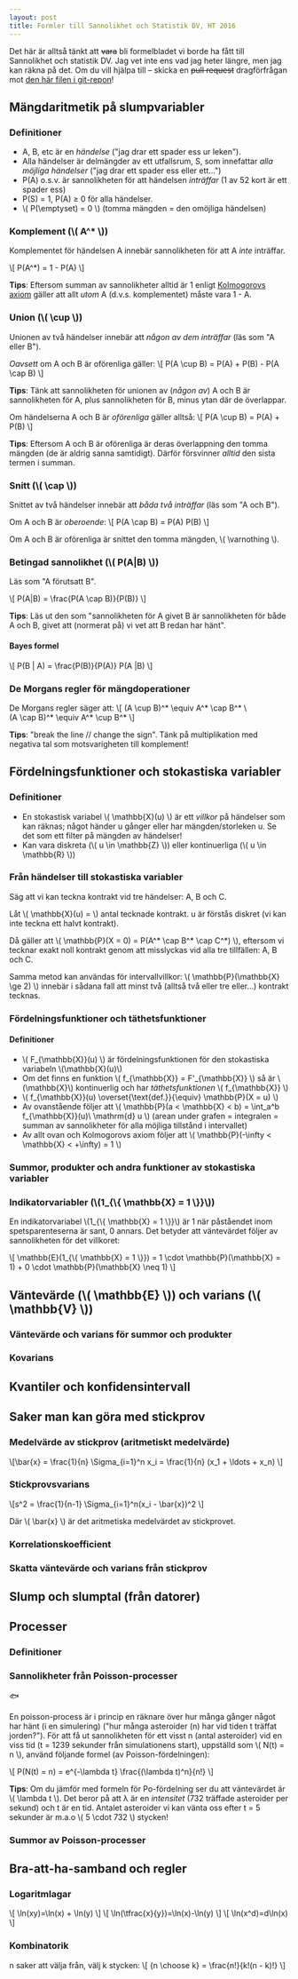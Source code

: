 ```yaml
---
layout: post
title: Formler till Sannolikhet och Statistik DV, HT 2016
---
```


Det här är alltså tänkt att ~~vara~~ bli formelbladet vi borde ha fått till Sannolikhet och statistik DV. Jag vet inte ens vad jag heter längre, men jag kan räkna på det. Om du vill hjälpa till – skicka en ~~pull request~~ dragförfrågan mot [den här filen i git-repon](https://github.com/albins/albins.github.io/blob/master/_posts/2016-05-17-formler.md)!

## Mängdaritmetik på slumpvariabler

### Definitioner

- A, B, etc är en _händelse_ ("jag drar ett spader ess ur leken").
- Alla händelser är delmängder av ett utfallsrum, S, som innefattar _alla möjliga händelser_ ("jag drar ett spader ess eller ett...")
- P(A) o.s.v. är sannolikheten för att händelsen _inträffar_ (1 av 52 kort är ett spader ess)
- P(S) = 1, P(A) ≥ 0 för alla händelser.
- \\( P(\emptyset) = 0 \\) (tomma mängden = den omöjliga händelsen)

### Komplement (\\( A^* \\))

Komplementet för händelsen A innebär sannolikheten för att A _inte_ inträffar.

\\[ P(A^*) = 1 - P(A) \\]

**Tips**: Eftersom summan av sannolikheter alltid är 1 enligt [Kolmogorovs axiom](https://en.wikipedia.org/wiki/Probability_axioms) gäller att allt _utom_ A (d.v.s. komplementet) måste vara 1 - A.

### Union (\\( \cup \\))
Unionen av två händelser innebär att _någon av dem inträffar_ (läs som "A eller B").

_Oavsett_ om A och B är oförenliga gäller:
\\[ P(A \cup B) = P(A) + P(B) - P(A \cap B) \\]

**Tips**: Tänk att sannolikheten för unionen av (_någon av_) A och B är sannolikheten för A, plus sannolikheten för B, minus ytan där de överlappar.

Om händelserna A och B är _oförenliga_ gäller alltså:
\\[ P(A \cup B) = P(A) + P(B) \\]

**Tips**: Eftersom A och B är oförenliga är deras överlappning den tomma mängden (de är aldrig sanna samtidigt). Därför försvinner _alltid_ den sista termen i summan.

### Snitt (\\( \cap \\))
Snittet av två händelser innebär att _båda två inträffar_ (läs som "A och B").

Om A och B är _oberoende_:
\\[ P(A \cap B) = P(A) P(B) \\]

Om A och B är oförenliga är snittet den tomma mängden, \\( \varnothing \\).

### Betingad sannolikhet (\\( P(A\|B) \\))
Läs som "A förutsatt B".

\\[ P(A\|B) = \frac{P(A \cap B)}{P(B)} \\]

**Tips**: Läs ut den som "sannolikheten för A givet B är sannolikheten för både A och B, givet att (normerat på) vi vet att B redan har hänt".

#### Bayes formel

\\[ P(B \| A) = \frac{P(B)}{P(A)} P(A \|B) \\]

### De Morgans regler för mängdoperationer
De Morgans regler säger att:
\\[ (A \cup B)^* \equiv A^* \cap B^* \\\
  (A \cap B)^* \equiv A^* \cup B^* \\]

**Tips**: "break the line // change the sign". Tänk på multiplikation med negativa tal som motsvarigheten till komplement!

## Fördelningsfunktioner och stokastiska variabler

### Definitioner
- En stokastisk variabel \\( \mathbb{X}(u) \\) är ett _villkor_ på händelser som kan räknas; något händer u gånger eller har mängden/storleken u. Se det som ett filter på mängden av händelser!
- Kan vara diskreta (\\( u \in \mathbb{Z} \\)) eller kontinuerliga (\\( u \in \mathbb{R} \\))

### Från händelser till stokastiska variabler

Säg att vi kan teckna kontrakt vid tre händelser: A, B och C.

Låt \\( \mathbb{X}(u) = \\) antal tecknade kontrakt. u är förstås diskret (vi kan inte teckna ett halvt kontrakt).

Då gäller att \\( \mathbb{P}(X = 0) = P(A^* \cap B^* \cap C^*) \\), eftersom vi tecknar exakt noll kontrakt genom att misslyckas vid alla tre tillfällen: A, B och C.

Samma metod kan användas för intervallvillkor: \\( \mathbb{P}(\mathbb{X} \ge 2) \\) innebär i sådana fall att minst två (alltså två eller tre eller...) kontrakt tecknas.

### Fördelningsfunktioner och täthetsfunktioner

#### Definitioner
- \\( F_{\mathbb{X}}(u) \\) är fördelningsfunktionen för den stokastiska variabeln \\(\mathbb{X}(u)\\)
- Om det finns en funktion \\( f_{\mathbb{X}} = F'\_{\mathbb{X}} \\) så är \\(\mathbb{X}\\) kontinuerlig och har _täthetsfunktionen_ \\( f_{\mathbb{X}} \\)
- \\( f_{\mathbb{X}}(u) \overset{\text{def.}}{\equiv} \mathbb{P}(X = u) \\)
- Av ovanstående följer att \\( \mathbb{P}(a < \mathbb{X} < b) = \int_a^b f_{\mathbb{X}}(u)\ \mathrm{d} u \\) (arean under grafen = integralen = summan av sannolikheter för alla möjliga tillstånd i intervallet)
- Av allt ovan och Kolmogorovs axiom följer att \\( \mathbb{P}(-\infty < \mathbb{X} < +\infty) = 1 \\)

### Summor, produkter och andra funktioner av stokastiska variabler

### Indikatorvariabler (\\(1_{\\{ \mathbb{X} = 1 \\}}\\))

En indikatorvariabel \\(1\_{\\{ \mathbb{X} = 1 \\}}\\) är 1 när påståendet inom spetsparenteserna är sant, 0 annars. Det betyder att väntevärdet följer av sannolikheten för det villkoret:

\\[ \mathbb{E}(1_{\\{ \mathbb{X} = 1 \\}}) = 1 \cdot \mathbb{P}(\mathbb{X} = 1) + 0 \cdot \mathbb{P}(\mathbb{X} \neq 1) \\]


## Väntevärde (\\( \mathbb{E} \\)) och varians (\\( \mathbb{V} \\))

### Väntevärde och varians för summor och produkter

### Kovarians

## Kvantiler och konfidensintervall

## Saker man kan göra med stickprov

### Medelvärde av stickprov (aritmetiskt medelvärde)
\\[\bar{x} = \frac{1}{n} \Sigma_{i=1}^n x_i = \frac{1}{n} (x_1 + \ldots + x_n) \\]

### Stickprovsvarians

\\[s^2 = \frac{1}{n-1} \Sigma_{i=1}^n(x_i - \bar{x})^2 \\]

Där \\( \bar{x} \\) är det aritmetiska medelvärdet av stickprovet.

### Korrelationskoefficient


### Skatta väntevärde och varians från stickprov

## Slump och slumptal (från datorer)

## Processer

### Definitioner

### Sannolikheter från Poisson-processer

:fish:

En poisson-process är i princip en räknare över hur många gånger något har hänt (i en simulering) ("hur många asteroider (n) har vid tiden t träffat jorden?"). För att få ut sannolikheten för ett visst n (antal asteroider) vid en viss tid (t = 1239 sekunder från simulationens start), uppställd som \\( N(t) = n \\), använd följande formel (av Poisson-fördelningen):

\\[ P(N(t) = n) = e^{-\lambda t} \frac{(\lambda t)^n}{n!} \\]

**Tips**: Om du jämför med formeln för Po-fördelning ser du att väntevärdet är \\( \lambda t \\). Det beror på att λ är en _intensitet_ (732 träffade asteroider per sekund) och t är en tid. Antalet asteroider vi kan vänta oss efter t = 5 sekunder är m.a.o \\( 5 \cdot 732 \\) stycken!

### Summor av Poisson-processer

## Bra-att-ha-samband och regler

### Logaritmlagar
\\[ \ln(xy)=\ln(x) + \ln(y) \\]
\\[ \ln(\tfrac{x}{y})=\ln(x)-\ln(y) \\]
\\[ \ln(x^d)=d\ln(x) \\]

### Kombinatorik

n saker att välja från, välj k stycken:
\\[ {n \choose k} = \frac{n!}{k!(n - k)!} \\]
